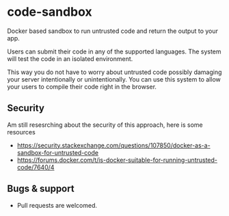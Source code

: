 # code-sandbox

Docker based sandbox to run untrusted code and return the output to your app. 

Users can submit their code in any of the supported languages. The system will test the code in an isolated environment.

This way you do not have to worry about untrusted code possibly damaging your server intentionally or unintentionally. You can use this system to allow your users to compile their code right in the browser.

## Security
Am still resesrching about the security of this approach, here is some resources
- https://security.stackexchange.com/questions/107850/docker-as-a-sandbox-for-untrusted-code
- https://forums.docker.com/t/is-docker-suitable-for-running-untrusted-code/7640/4

## Bugs & support
- Pull requests are welcomed.